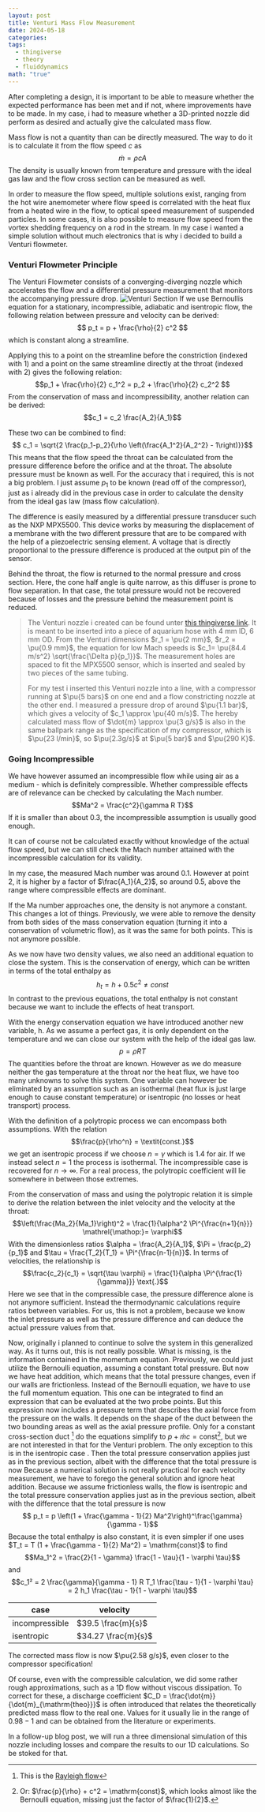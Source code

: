 ```yaml
---
layout: post
title: Venturi Mass Flow Measurement
date: 2024-05-18
categories: 
tags:
  - thingiverse
  - theory
  - fluiddynamics
math: "true"
---
```

After completing a design, it is important to be able to measure whether the expected performance has been met and if not, where improvements have to be made.
In my case, i had to measure whether a 3D-printed nozzle did perform as desired and actually give the calculated mass flow.

Mass flow is not a quantity than can be directly measured. The way to do it  is to calculate it from the flow speed $c$ as
$$\dot{m} = \rho c A$$
The density is usually known from temperature and pressure with the ideal gas law and the flow cross section can be measured as well.

In order to measure the flow speed, multiple solutions exist, ranging from the hot wire anemometer where flow speed is correlated with the heat flux from a heated wire in the flow, to optical speed measurement of suspended particles. In some cases, it is also possible to measure flow speed from the vortex shedding frequency on a rod in the stream.
In my case i wanted a simple solution without much electronics that is why i decided to build a Venturi flowmeter.
### Venturi Flowmeter Principle
The Venturi Flowmeter consists of a converging-diverging nozzle which accelerates the flow and a differential pressure measurement that monitors the accompanying pressure drop.
![Venturi Section](/assets/Venturi/venturi_section.png)
If we use Bernoullis equation for a stationary, incompressible, adiabatic and isentropic flow, the following relation between pressure and velocity can be derived:
$$ p_t = p + \frac{\rho}{2} c^2 $$
which is constant along a streamline.

Applying this to a point on the streamline before the constriction (indexed with 1) and a point on the same streamline directly at the throat (indexed with 2) gives the following relation:
$$p_1 + \frac{\rho}{2} c_1^2 = p_2 + \frac{\rho}{2} c_2^2 $$
From the conservation of mass and incompressibility, another relation can be derived:
$$c_1 = c_2 \frac{A_2}{A_1}$$

These two can be combined to find:
$$ c_1 = \sqrt{2 \frac{p_1-p_2}{\rho \left(\frac{A_1^2}{A_2^2} - 1\right)}}$$
This means that the flow speed the throat can be calculated from the pressure difference before the orifice and at the throat. The absolute pressure must be known as well. For the accuracy that i required, this is not a big problem. I just assume $p_1$ to be known (read off of the compressor), just as i already did in the previous case in order to calculate the density from the ideal gas law (mass flow calculation).

The difference is easily measured by a differential pressure transducer such as the NXP MPX5500.
This device works by measuring the displacement of a membrane with the two different pressure that are to be compared with the help of a piezoelectric sensing element. A voltage that is directly proportional to the pressure difference is produced at the output pin of the sensor.

Behind the throat, the flow is returned to the normal pressure and cross section. Here, the cone half angle is quite narrow, as this diffuser is prone to flow separation. In that case, the total pressure would not be recovered because of losses and the pressure behind the measurement point is reduced.

>The Venturi nozzle i created can be found unter [this thingiverse link](https://www.thingiverse.com/thing:5188437). It is meant to be inserted into a piece of aquarium hose with 4 mm ID, 6 mm OD. From the Venturi dimensions $r_1 = \pu{2 mm}$, $r_2 = \pu{0.9 mm}$, the equation for low Mach  speeds is $c_1= \pu{84.4 m/s^2} \sqrt{\frac{\Delta p}{p_1}}$.
>The measurement holes are spaced to fit the MPX5500 sensor, which is inserted and sealed by two pieces of the same tubing.
> 
>For my test i inserted this Venturi nozzle into a line, with a compressor running at $\pu{5 bars}$ on one end and a flow constricting nozzle at the other end.
>I measured a pressure drop of around $\pu{1.1 bar}$, which gives a velocity of $c_1 \approx \pu{40 m/s}$.
>The hereby calculated mass flow of $\dot{m} \approx \pu{3 g/s}$ is also in the same ballpark range as the specification of my compressor, which is $\pu{23 l/min}$, so $\pu{2.3g/s}$ at $\pu{5 bar}$ and $\pu{290 K}$.

### Going Incompressible
We have however assumed an incompressible flow while using air as a medium - which is definitely compressible.
Whether compressible effects are of relevance can be checked by calculating the Mach number.
$$Ma^2 = \frac{c^2}{\gamma R T}$$
If it is smaller than about 0.3, the incompressible assumption is usually good enough.

It can of course not be calculated exactly without knowledge of the actual flow speed, but we can still check the Mach number attained with the incompressible calculation for its validity.

In my case, the measured Mach number  was around $0.1$. However at point $2$, it is higher by a factor of $\frac{A_1}{A_2}$, so around $0.5$, above the range where compressible effects are dominant.

If the Ma number approaches one, the density is not anymore a constant. This changes a lot of things. Previously, we were able to remove the density from both sides of the mass conservation equation (turning it into a conservation of volumetric flow), as it was the same for both points.
This is not anymore possible.

As we now have two density values, we also need an additional equation to close the system. This is the conservation of energy, which can be written in terms of the total enthalpy as
$$ h_t = h + 0.5 c^2 \neq const $$
In contrast to the previous equations, the total enthalpy is not constant because we want to include the effects of heat transport.

With the energy conservation equation we have introduced another new variable, h. As we assume a perfect gas, it is only dependent on the temperature and we can close our system with the help of the ideal gas law.
$$ p = \rho R T$$
The quantities before the throat are known. However as we do measure neither the gas temperature at the throat nor the heat flux, we have too many unknowns to solve this system.
One variable can however be eliminated by an assumption such as an isothermal (heat flux is just large enough to cause constant temperature) or isentropic (no losses or heat transport) process.

With the definition of a polytropic process we can encompass both assumptions.
With the relation
$$\frac{p}{\rho^n} = \textit{const.}$$
we get an isentropic process if we choose $n = \gamma$ which is 1.4 for air. If we instead select $n=1$ the process is isothermal. The incompressible case is recovered for $n \rightarrow \infty$. For a real process, the polytropic coefficient will lie somewhere in between those extremes.

From the conservation of mass and using the polytropic relation it is simple to derive the relation between the inlet velocity and the velocity at the throat:
$$\left(\frac{Ma_2}{Ma_1}\right)^2 = \frac{1}{\alpha^2 \Pi^{\frac{n+1}{n}}} \mathrel{\mathop:}= \varphi$$
With the dimensionless ratios $\alpha = \frac{A_2}{A_1}$, $\Pi = \frac{p_2}{p_1}$ and $\tau = \frac{T_2}{T_1} = \Pi^{\frac{n-1}{n}}$.
In terms of velocities, the relationship is
$$\frac{c_2}{c_1} = \sqrt{\tau \varphi} = \frac{1}{\alpha \Pi^{\frac{1}{\gamma}}} \text{.}$$
Here we see that in the compressible case, the pressure difference alone is not anymore sufficient. Instead the thermodynamic calculations require ratios between variables. For us, this is not a problem, because we know the inlet pressure as well as the pressure difference and can deduce the actual pressure values from that.

Now, originally i planned to continue to solve the system in this generalized way. As it turns out, this is not really possible.
What is missing, is the information contained in the momentum equation. Previously, we could just utilize the Bernoulli equation, assuming a constant total pressure. But now we have heat addition, which means that the total pressure changes, even if our walls are frictionless. Instead of the Bernoulli equation, we have to use the full momentum equation. 
This one can be integrated to find an expression that can be evaluated at the two probe points. But this expression now includes a pressure term that describes the axial force from the pressure on the walls. It  depends on the shape of the duct between the two bounding areas as well as the axial pressure profile. Only for a constant cross-section duct [^1] do the equations simplify to  $p + \dot{m} c = \mathrm{const}$[^2], but we are not interested in that for the Venturi problem.
The only exception to this is in the isentropic case . Then the total pressure conservation applies just as in the previous section, albeit with the difference that the total pressure is now
Because a numerical solution is not really practical for each velocity measurement, we have to forego the general solution and ignore heat addition. Because we assume frictionless walls, the flow is isentropic and the total pressure conservation applies just as in the previous section, albeit with the difference that the total pressure is now
$$ p_t = p \left(1 + \frac{\gamma - 1}{2} Ma^2\right)^\frac{\gamma}{\gamma - 1}$$
Because the total enthalpy is also constant, it is even simpler if one uses
$T_t = T (1 + \frac{\gamma - 1}{2} Ma^2) = \mathrm{const}$
to find
$$Ma_1^2 = \frac{2}{1 - \gamma} \frac{1 - \tau}{1 - \varphi \tau}$$
and
$$c_1² = 2 \frac{\gamma}{\gamma - 1} R T_1 \frac{\tau - 1}{1 - \varphi \tau} = 2 h_1 \frac{\tau - 1}{1 - \varphi \tau}$$

| case           | velocity            |
| -------------- | ------------------- |
| incompressible | $39.5 \frac{m}{s}$  |
| isentropic     | $34.27 \frac{m}{s}$ |

The corrected mass flow is now $\pu{2.58 g/s}$, even closer to the compressor specification!

Of course, even with the compressible calculation, we did some rather rough approximations, such as a 1D flow without viscous dissipation. To correct for these, a discharge coefficient $C_D = \frac{\dot{m}}{\dot{m}_{\mathrm{theo}}}$ is often introduced that relates the theoretically predicted mass flow to the real one.
Values for it usually lie in the range of $0.98-1$ and can be obtained from the literature or experiments.

In a follow-up blog post, we will run a three dimensional simulation of this nozzle including losses and compare the results to our 1D calculations. So be stoked for that.

[^1]: This is the [Rayleigh flow](https://en.wikipedia.org/wiki/Rayleigh_flow)
[^2]: Or: $\frac{p}{\rho} + c^2 = \mathrm{const}$, which looks almost like the Bernoulli equation, missing just the factor of $\frac{1}{2}$. 


